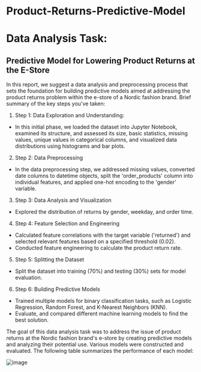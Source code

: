 # Product-Returns-Predictive-Model

# Data Analysis Task:
## Predictive Model for Lowering Product Returns at the E-Store

In this report, we suggest a data analysis and preprocessing process that sets the foundation for building predictive models aimed at addressing the product returns problem within the e-store of a Nordic fashion brand. 
Brief summary of the key steps you've taken:
1.	Step 1: Data Exploration and Understanding:
-	In this initial phase, we loaded the dataset into Jupyter Notebook, examined its structure, and assessed its size, basic statistics, missing values, unique values in categorical columns, and visualized data distributions using histograms and bar plots.

2.	Step 2: Data Preprocessing
-	In the data preprocessing step, we addressed missing values, converted date columns to datetime objects, split the 'order_products' column into individual features, and applied one-hot encoding to the 'gender' variable.

3.	Step 3: Data Analysis and Visualization
-	Explored the distribution of returns by gender, weekday, and order time.

4.	Step 4: Feature Selection and Engineering
-	Calculated feature correlations with the target variable ('returned') and selected relevant features based on a specified threshold (0.02).
-	Conducted feature engineering to calculate the product return rate.

5.	Step 5: Splitting the Dataset
-	Split the dataset into training (70%) and testing (30%) sets for model evaluation.

6.	Step 6: Building Predictive Models
-	Trained multiple models for binary classification tasks, such as Logistic Regression, Random Forest, and K-Nearest Neighbors (KNN).
-	Evaluate, and compared different machine learning models to find the best solution.


The goal of this data analysis task was to address the issue of product returns at the Nordic fashion brand's e-store by creating predictive models and analyzing their potential use. Various models were constructed and evaluated. The following table summarizes the performance of each model:


![image](https://github.com/AichaMaalej/Product-Returns-Predictive-Model/assets/50620846/b1b3267c-a8e3-47ee-9363-5bbd5b12f85e)
